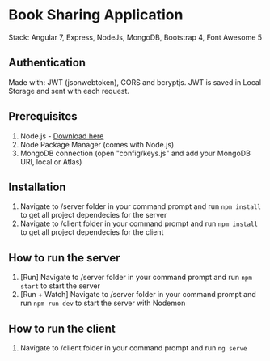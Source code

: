 # Book Sharing Application
Stack: Angular 7, Express, NodeJs, MongoDB, Bootstrap 4, Font Awesome 5

## Authentication 
Made with: JWT (jsonwebtoken), CORS and bcryptjs.
JWT is saved in Local Storage and sent with each request.

## Prerequisites
1. Node.js - [Download here](https://nodejs.org/en/)
2. Node Package Manager (comes with Node.js)
3. MongoDB connection (open "config/keys.js" and add your MongoDB URI, local or Atlas)

## Installation
1. Navigate to /server folder in your command prompt and run `npm install` to get all project dependecies for the server
2. Navigate to /client folder in your command prompt and run `npm install` to get all project dependecies for the client
   
## How to run the server
1. [Run] Navigate to /server folder in your command prompt and run `npm start` to start the server
2. [Run + Watch] Navigate to /server folder in your command prompt and run `npm run dev` to start the server with Nodemon

## How to run the client
1. Navigate to /client folder in your command prompt and run `ng serve`
